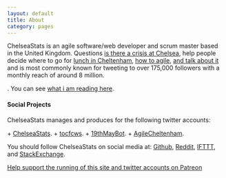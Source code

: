 ```yaml
---
layout: default
title: About
category: pages
---
```


 <p>ChelseaStats is an agile software/web developer and scrum master based in the United Kingdom. Questions 
  <a href="https://isthereacrisis.thechels.uk">is there a crisis at Chelsea</a>, help people decide where to go for <a href="https://lunch.thechels.uk">lunch in Cheltenham</a>, <a href="https://ScrumRadiator.thechels.uk">how to agile</a>, <a href="https://AgileInThePark.thechels.uk">and talk about it</a> and is most commonly known for tweeting to over 175,000 followers with a monthly reach of around 8 million.</p> . You can see <a href="/books">what i am reading here</a>.

#### Social Projects
<p>ChelseaStats manages and produces for the following twitter accounts:</p>
+ <a href="https://twitter.com/ChelseaStats">ChelseaStats</a>.
+ <a href="https://twitter.com/tocfcws">tocfcws</a>.
+ <a href="https://twitter.com/19thMayBot">19thMayBot</a>.
+ <a href="https://twitter.com/AgileCheltenham">AgileCheltenham</a>.
  
 
<p>You should follow ChelseaStats on social media at: 
<a href="https://github.com/ChelseaStats">Github</a>, 
<a href="https://reddit.com/user/ChelseaStats">Reddit</a>,
<a href="https://ifttt.com/p/chelseastats/shared">IFTTT</a>, 
and 
<a href="http://stackexchange.com/users/481238/chelseastats">StackExchange</a>.
</p>            


<p><a href="https://www.patreon.com/ChelseaStats">Help support the running of this site and twitter accounts on Patreon</a>
